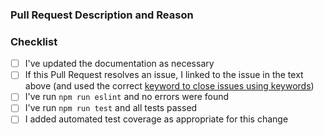### Pull Request Description and Reason


### Checklist
<!-- Place and x inside the [ ] to indicate completion -->

- [ ] I've updated the documentation as necessary
- [ ] If this Pull Request resolves an issue, I linked to the issue in the text above (and used the correct [keyword to close issues using keywords](https://help.github.com/articles/closing-issues-using-keywords/))
- [ ] I've run `npm run eslint` and no errors were found
- [ ] I've run `npm run test` and all tests passed
- [ ] I added automated test coverage as appropriate for this change